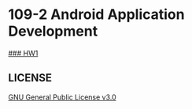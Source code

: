 # 109-2 Android Application Development

[### HW1](https://github.com/Ming119/109-2_Android-Application-Development/tree/master/HW1)

## LICENSE
[GNU General Public License v3.0](https://github.com/Ming119/109-2_Android-Application-Development/blob/master/LICENSE)
